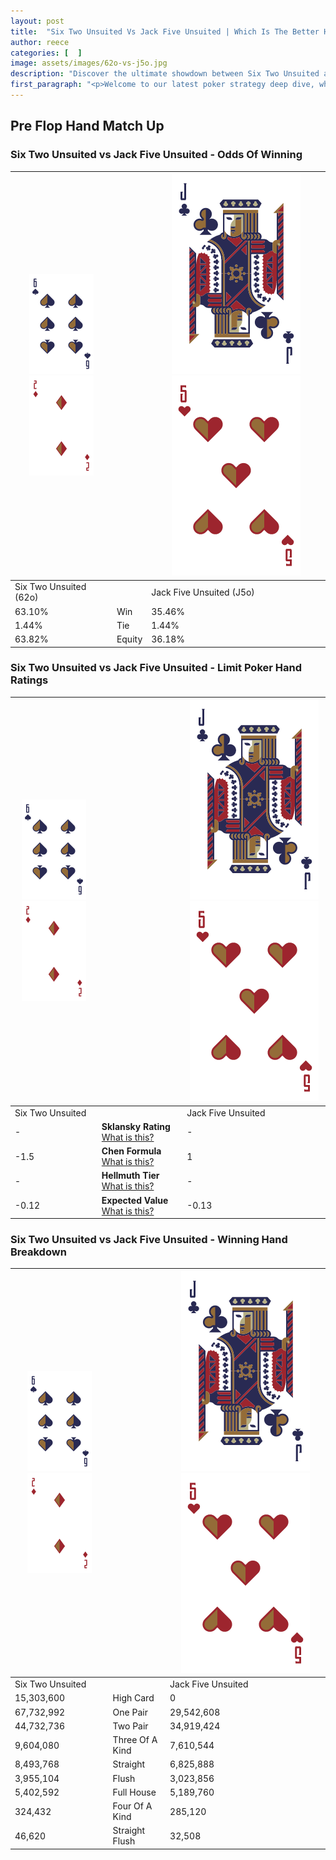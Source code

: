 ```yaml
---
layout: post
title:  "Six Two Unsuited Vs Jack Five Unsuited | Which Is The Better Hand In Poker? A Complete Guide"
author: reece
categories: [  ]
image: assets/images/62o-vs-j5o.jpg
description: "Discover the ultimate showdown between Six Two Unsuited and Jack Five Unsuited in poker! Uncover the odds, strategies, and scenarios where one hand triumphs over the other. Get ready to up your poker game with this thrilling analysis."
first_paragraph: "<p>Welcome to our latest poker strategy deep dive, where we're pitting two distinct hands against each other in a high-stakes showdown: Six Two Unsuited vs Jack Five Unsuited.</p><p>In the dynamic world of poker, every decision counts, and knowing which hand holds the upper hand is key to your success at the table.</p><p>In this article, we'll dissect these two hands, explore the scenarios where one dominates the other, and equip you with the knowledge to make strategic choices that can tip the odds in your favor.</p><p>Get ready to unravel the intriguing dynamics of these poker hands and elevate your game to new heights.</p>"
---
```




[comment]: # (sp0)

## Pre Flop Hand Match Up

<div class="table hand-ratings" markdown="1"> 



### Six Two Unsuited vs Jack Five Unsuited - Odds Of Winning


    
| ![image info](assets/images/hand1/6.png) ![image info](assets/images/hand1/2o.png) |  | ![image info](assets/images/hand2/J.png) ![image info](assets/images/hand2/5o.png) |
| -------- | -------- | -------- |
| Six Two Unsuited (62o) |  | Jack Five Unsuited (J5o) |
| 63.10% | Win | 35.46% |
| 1.44% | Tie | 1.44% |
| 63.82% | Equity | 36.18% |




[comment]: # (sp1)



### Six Two Unsuited vs Jack Five Unsuited - Limit Poker Hand Ratings


    
| ![image info](assets/images/hand1/6.png) ![image info](assets/images/hand1/2o.png) |  | ![image info](assets/images/hand2/J.png) ![image info](assets/images/hand2/5o.png) |
| -------- | -------- | -------- |
| Six Two Unsuited |  | Jack Five Unsuited |
| - | **Sklansky Rating** [What is this?](/sklansky-rating-explained) | - |
| -1.5 | **Chen Formula** [What is this?](/chen-formula-explained) | 1 |
| - | **Hellmuth Tier** [What is this?](/Hellmuth-tier-explained) | - |
| -0.12 | **Expected Value** [What is this?](/expected-value-explained) | -0.13 |




[comment]: # (sp2)



### Six Two Unsuited vs Jack Five Unsuited - Winning Hand Breakdown


    
| ![image info](assets/images/hand1/6.png) ![image info](assets/images/hand1/2o.png) |  | ![image info](assets/images/hand2/J.png) ![image info](assets/images/hand2/5o.png) |
| -------- | -------- | -------- |
| Six Two Unsuited |  | Jack Five Unsuited |
| 15,303,600 | High Card | 0 |
| 67,732,992 | One Pair | 29,542,608 |
| 44,732,736 | Two Pair | 34,919,424 |
| 9,604,080 | Three Of A Kind | 7,610,544 |
| 8,493,768 | Straight | 6,825,888 |
| 3,955,104 | Flush | 3,023,856 |
| 5,402,592 | Full House | 5,189,760 |
| 324,432 | Four Of A Kind | 285,120 |
| 46,620 | Straight Flush | 32,508 |




[comment]: # (sp3)



</div>

[comment]: # (sp4)



[comment]: # (sp5)

